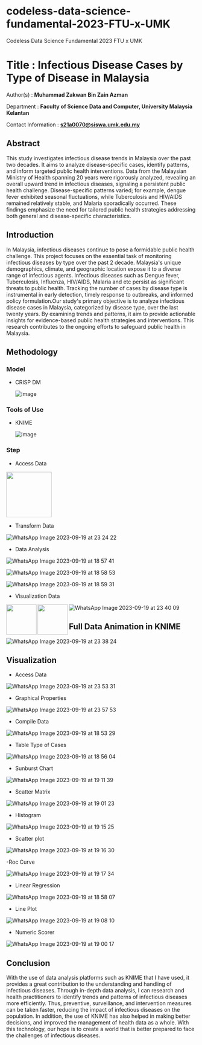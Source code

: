 # codeless-data-science-fundamental-2023-FTU-x-UMK
Codeless Data Science Fundamental 2023 FTU x UMK

# Title : Infectious Disease Cases by Type of Disease in Malaysia

Author(s) : **Muhammad Zakwan Bin Zain Azman**

Department : **Faculty of Science Data and Computer, University Malaysia Kelantan**

Contact Information : **s21a0070@siswa.umk.edu.my**

## Abstract

This study investigates infectious disease trends in Malaysia over the past two decades. It aims to analyze disease-specific cases, identify patterns, and inform targeted public health interventions. Data from the Malaysian Ministry of Health spanning 20 years were rigorously analyzed, revealing an overall upward trend in infectious diseases, signaling a persistent public health challenge. Disease-specific patterns varied; for example, dengue fever exhibited seasonal fluctuations, while Tuberculosis and HIV/AIDS remained relatively stable, and Malaria sporadically occurred. These findings emphasize the need for tailored public health strategies addressing both general and disease-specific characteristics.

## Introduction
In Malaysia, infectious diseases continue to pose a formidable public health challenge. This project focuses on the essential task of monitoring infectious diseases by type over the past 2 decade. Malaysia's unique demographics, climate, and geographic location expose it to a diverse range of infectious agents. Infectious diseases such as Dengue fever, Tuberculosis, Influenza, HIV/AIDS, Malaria and etc persist as significant threats to public health. Tracking the number of cases by disease type is instrumental in early detection, timely response to outbreaks, and informed policy formulation.Our study's primary objective is to analyze infectious disease cases in Malaysia, categorized by disease type, over the last twenty years. By examining trends and patterns, it aim to provide actionable insights for evidence-based public health strategies and interventions. This research contributes to the ongoing efforts to safeguard public health in Malaysia.

## Methodology
### Model
- CRISP DM
  
  ![image](https://github.com/ZakwannAzman/codeless-data-science-fundamental-2023-FTU-x-UMK/assets/95738188/f173d20e-e397-48c0-95b9-8384d558f3b9)

### Tools of Use
- KNIME

  ![image](https://github.com/ZakwannAzman/codeless-data-science-fundamental-2023-FTU-x-UMK/assets/95738188/bcc7eb2d-47c3-4b32-bf1d-ad9baf2aed26)

### Step
- Access Data
  
<img src="https://github.com/ZakwannAzman/codeless-data-science-fundamental-2023-FTU-x-UMK/assets/95738188/606ce079-205c-4de9-a726-1f45add934d7" width="120" height="120">


- Transform Data

![WhatsApp Image 2023-09-19 at 23 24 22](https://github.com/ZakwannAzman/codeless-data-science-fundamental-2023-FTU-x-UMK/assets/95738188/9b05e17c-96f6-49d9-bb38-6f37e0e2c698)

- Data Analysis
  
![WhatsApp Image 2023-09-19 at 18 57 41](https://github.com/ZakwannAzman/codeless-data-science-fundamental-2023-FTU-x-UMK/assets/95738188/f5e85d74-c31b-4191-aa2d-55c987d6eaba)

![WhatsApp Image 2023-09-19 at 18 58 53](https://github.com/ZakwannAzman/codeless-data-science-fundamental-2023-FTU-x-UMK/assets/95738188/a793a394-931d-4ec3-afd2-92c1a7f54568)

![WhatsApp Image 2023-09-19 at 18 59 31](https://github.com/ZakwannAzman/codeless-data-science-fundamental-2023-FTU-x-UMK/assets/95738188/bd8747af-b0fd-4d00-b78b-f7d95f00a038)


  
- Visualization Data

<img src="https://github.com/ZakwannAzman/codeless-data-science-fundamental-2023-FTU-x-UMK/assets/95738188/d388a29e-87f2-4a4f-98cd-d9259d1fa300" width="80" height="80" align="left">

<img src="https://github.com/ZakwannAzman/codeless-data-science-fundamental-2023-FTU-x-UMK/assets/95738188/b66420ba-15fa-4c6d-92f0-78e41b5c0dca" width="80" height="80" align="left">

![WhatsApp Image 2023-09-19 at 23 40 09](https://github.com/ZakwannAzman/codeless-data-science-fundamental-2023-FTU-x-UMK/assets/95738188/616421b8-2984-4e12-ab57-eacd528e601a)

## Full Data Animation in KNIME

![WhatsApp Image 2023-09-19 at 23 38 24](https://github.com/ZakwannAzman/codeless-data-science-fundamental-2023-FTU-x-UMK/assets/95738188/cf97e3ec-77dc-4b2d-8679-77ff8272675e)

## Visualization 

- Access Data

![WhatsApp Image 2023-09-19 at 23 53 31](https://github.com/ZakwannAzman/codeless-data-science-fundamental-2023-FTU-x-UMK/assets/95738188/a682e79b-2cf6-4ab2-ad3a-4e48fdb8b610)

- Graphical Properties

![WhatsApp Image 2023-09-19 at 23 57 53](https://github.com/ZakwannAzman/codeless-data-science-fundamental-2023-FTU-x-UMK/assets/95738188/0f031b78-4af8-45a6-9a7a-ab3a86607abf)

- Compile Data

![WhatsApp Image 2023-09-19 at 18 53 29](https://github.com/ZakwannAzman/codeless-data-science-fundamental-2023-FTU-x-UMK/assets/95738188/4a1412fa-f2b8-4237-a85d-9fafbbdfcd22)

- Table Type of Cases

![WhatsApp Image 2023-09-19 at 18 56 04](https://github.com/ZakwannAzman/codeless-data-science-fundamental-2023-FTU-x-UMK/assets/95738188/37e71a88-4d21-416f-82c1-e8a8324dc31f)

- Sunburst Chart

![WhatsApp Image 2023-09-19 at 19 11 39](https://github.com/ZakwannAzman/codeless-data-science-fundamental-2023-FTU-x-UMK/assets/95738188/bc0c4810-63f7-4ec6-b0c7-b128df5fc59b)

- Scatter Matrix

![WhatsApp Image 2023-09-19 at 19 01 23](https://github.com/ZakwannAzman/codeless-data-science-fundamental-2023-FTU-x-UMK/assets/95738188/765c88ef-aa31-4cd1-8c08-1389d8ffa6d0)

- Histogram 

![WhatsApp Image 2023-09-19 at 19 15 25](https://github.com/ZakwannAzman/codeless-data-science-fundamental-2023-FTU-x-UMK/assets/95738188/bce6cbff-58d9-42e3-b083-7e2a90fa50a1)

- Scatter plot 

![WhatsApp Image 2023-09-19 at 19 16 30](https://github.com/ZakwannAzman/codeless-data-science-fundamental-2023-FTU-x-UMK/assets/95738188/38a4fd0a-9fc5-4cae-bdcc-91136705af24)

-Roc Curve

![WhatsApp Image 2023-09-19 at 19 17 34](https://github.com/ZakwannAzman/codeless-data-science-fundamental-2023-FTU-x-UMK/assets/95738188/7afd05f7-120f-4ecc-8561-d362439231f9)

- Linear Regression

![WhatsApp Image 2023-09-19 at 18 58 07](https://github.com/ZakwannAzman/codeless-data-science-fundamental-2023-FTU-x-UMK/assets/95738188/0e9a6313-bf6f-4668-8026-c9512fe07d10)

- Line Plot

![WhatsApp Image 2023-09-19 at 19 08 10](https://github.com/ZakwannAzman/codeless-data-science-fundamental-2023-FTU-x-UMK/assets/95738188/c5620c3d-82c3-4b2b-a517-1d355d673a7c)

- Numeric Scorer

![WhatsApp Image 2023-09-19 at 19 00 17](https://github.com/ZakwannAzman/codeless-data-science-fundamental-2023-FTU-x-UMK/assets/95738188/46473d51-2451-4a08-97ad-538b0086ea8d)


## Conclusion

With the use of data analysis platforms such as KNIME that I have used, it provides a great contribution to the understanding and handling of infectious diseases. Through in-depth data analysis, I can research and health practitioners to identify trends and patterns of infectious diseases more efficiently. Thus, preventive, surveillance, and intervention measures can be taken faster, reducing the impact of infectious diseases on the population. In addition, the use of KNIME has also helped in making better decisions, and improved the management of health data as a whole. With this technology, our hope is to create a world that is better prepared to face the challenges of infectious diseases.






  






